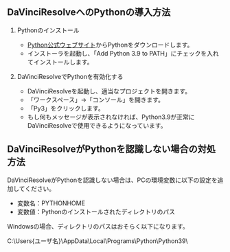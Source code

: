## DaVinciResolveへのPythonの導入方法

1. Pythonのインストール
   - [Python公式ウェブサイト](https://www.python.org/downloads/release/python-3913/)からPythonをダウンロードします。
   - インストーラを起動し、「Add Python 3.9 to PATH」にチェックを入れてインストールします。

2. DaVinciResolveでPythonを有効化する
   - DaVinciResolveを起動し、適当なプロジェクトを開きます。
   - 「ワークスペース」→「コンソール」を開きます。
   - 「Py3」をクリックします。
   - もし何もメッセージが表示されなければ、Python3.9が正常にDaVinciResolveで使用できるようになっています。

## DaVinciResolveがPythonを認識しない場合の対処方法

DaVinciResolveがPythonを認識しない場合は、PCの環境変数に以下の設定を追加してください。

- 変数名：PYTHONHOME
- 変数値：Pythonのインストールされたディレクトリのパス

Windowsの場合、ディレクトリのパスはおそらく以下になります。

C:\Users\{ユーザ名}\AppData\Local\Programs\Python\Python39\
